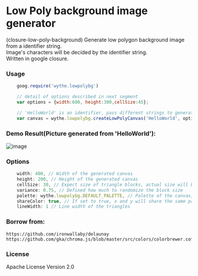 # Low Poly background image generator 

(closure-low-poly-background)
Generate low polygon background image from a identifier string.   
Image's characters will be decided by the identifier string.  
Written in google closure. 

### Usage ###

```js
	goog.require('wythe.lowpolybg')

	// detail of options described in next segment
	var options = {width:600, height:300,cellSize:45};

	// 'HelloWorld' is an identifier, pass different strings to generate different result
	var canvas = wythe.lowpolybg.createLowPolyCanvas('HelloWorld', options);
```

### Demo Result(Picture generated from 'HelloWorld'): ###

![image](https://github.com/waythe/closure-low-poly-background/raw/master/demo-result.png)

### Options ###

```js
    width: 400, // Width of the generated canvas
    height: 200, // Height of the generated canvas
    cellSize: 30, // Expect size of triangle blocks, actual size will be randomized by variance parameter
    variance: 0.75, // Defined how much to randomize the block size
    palette: wythe.lowpolybg.DEFAULT_PALETTE, // Palette of the canvas, this directly influence the generated result, by default we use ColorBrewer for chroma.js
    shareColor: true, // If set to true, x and y will share the same palette. Recommend to keep it 'true', using different palette sometime will make the graph too messy.
    lineWidth: 1 // Line width of the triangles
```

### Borrow from: ###
	https://github.com/ironwallaby/delaunay
	https://github.com/gka/chroma.js/blob/master/src/colors/colorbrewer.coffee

### License ### 
Apache License Version 2.0
